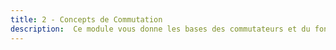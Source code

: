 ```yaml
---
title: 2 - Concepts de Commutation
description:  Ce module vous donne les bases des commutateurs et du fonctionnement du commutateur. 
---
```

